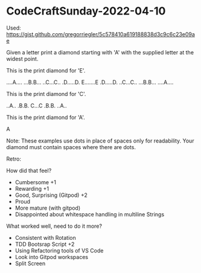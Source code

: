 # CodeCraftSunday-2022-04-10

Used: https://gist.github.com/gregorriegler/5c578410a619188838d3c9c6c23e09ae

Given a letter print a diamond starting with 'A' with the supplied letter at the widest point.

This is the print diamond for 'E'.

....A....
...B.B...
..C...C..
.D.....D.
E.......E
.D.....D.
..C...C..
...B.B...
....A....


This is the print diamond for 'C'.

..A..
.B.B.
C...C
.B.B.
..A..

This is the print diamond for 'A'.

A

Note: These examples use dots in place of spaces only for readability.
Your diamond must contain spaces where there are dots.



Retro:

How did that feel?
- Cumbersome +1
- Rewarding +1
- Good, Surprising (Gitpod) +2
- Proud
- More mature (with gitpod)
- Disappointed about whitespace handling in multiline Strings

What worked well, need to do it more?
- Consistent with Rotation
- TDD Bootsrap Script +2
- Using Refactoring tools of VS Code
- Look into Gitpod workspaces
- Split Screen
